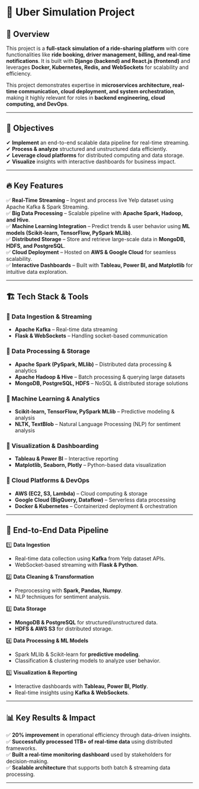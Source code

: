 # 🚖 Uber Simulation Project  

## 📌 Overview  
This project is a **full-stack simulation of a ride-sharing platform** with core functionalities like **ride booking, driver management, billing, and real-time notifications**. It is built with **Django (backend) and React.js (frontend)** and leverages **Docker, Kubernetes, Redis, and WebSockets** for scalability and efficiency.  

This project demonstrates expertise in **microservices architecture, real-time communication, cloud deployment, and system orchestration**, making it highly relevant for roles in **backend engineering, cloud computing, and DevOps**.  

---

## 🎯 Objectives  
✔ **Implement** an end-to-end scalable data pipeline for real-time streaming.  
✔ **Process & analyze** structured and unstructured data efficiently.  
✔ **Leverage cloud platforms** for distributed computing and data storage.  
✔ **Visualize** insights with interactive dashboards for business impact.  

---

## 🔥 Key Features  
✅ **Real-Time Streaming** – Ingest and process live Yelp dataset using Apache Kafka & Spark Streaming.  
✅ **Big Data Processing** – Scalable pipeline with **Apache Spark, Hadoop, and Hive**.  
✅ **Machine Learning Integration** – Predict trends & user behavior using **ML models (Scikit-learn, TensorFlow, PySpark MLlib)**.  
✅ **Distributed Storage** – Store and retrieve large-scale data in **MongoDB, HDFS, and PostgreSQL**.  
✅ **Cloud Deployment** – Hosted on **AWS & Google Cloud** for seamless scalability.  
✅ **Interactive Dashboards** – Built with **Tableau, Power BI, and Matplotlib** for intuitive data exploration.  

---

## 🏗️ Tech Stack & Tools  
### **🔹 Data Ingestion & Streaming**  
- **Apache Kafka** – Real-time data streaming  
- **Flask & WebSockets** – Handling socket-based communication  

### **🔹 Data Processing & Storage**  
- **Apache Spark (PySpark, MLlib)** – Distributed data processing & analytics  
- **Apache Hadoop & Hive** – Batch processing & querying large datasets  
- **MongoDB, PostgreSQL, HDFS** – NoSQL & distributed storage solutions  

### **🔹 Machine Learning & Analytics**  
- **Scikit-learn, TensorFlow, PySpark MLlib** – Predictive modeling & analysis  
- **NLTK, TextBlob** – Natural Language Processing (NLP) for sentiment analysis  

### **🔹 Visualization & Dashboarding**  
- **Tableau & Power BI** – Interactive reporting  
- **Matplotlib, Seaborn, Plotly** – Python-based data visualization  

### **🔹 Cloud Platforms & DevOps**  
- **AWS (EC2, S3, Lambda)** – Cloud computing & storage  
- **Google Cloud (BigQuery, Dataflow)** – Serverless data processing  
- **Docker & Kubernetes** – Containerized deployment & orchestration  

---

## 🔄 End-to-End Data Pipeline  

1️⃣ **Data Ingestion**  
   - Real-time data collection using **Kafka** from Yelp dataset APIs.  
   - WebSocket-based streaming with **Flask & Python**.  

2️⃣ **Data Cleaning & Transformation**  
   - Preprocessing with **Spark, Pandas, Numpy**.  
   - NLP techniques for sentiment analysis.  

3️⃣ **Data Storage**  
   - **MongoDB & PostgreSQL** for structured/unstructured data.  
   - **HDFS & AWS S3** for distributed storage.  

4️⃣ **Data Processing & ML Models**  
   - Spark MLlib & Scikit-learn for **predictive modeling**.  
   - Classification & clustering models to analyze user behavior.  

5️⃣ **Visualization & Reporting**  
   - Interactive dashboards with **Tableau, Power BI, Plotly**.  
   - Real-time insights using **Kafka & WebSockets**.  

---

## 📊 Key Results & Impact  

✅ **20% improvement** in operational efficiency through data-driven insights.  
✅ **Successfully processed 1TB+ of real-time data** using distributed frameworks.  
✅ **Built a real-time monitoring dashboard** used by stakeholders for decision-making.  
✅ **Scalable architecture** that supports both batch & streaming data processing.  

---
